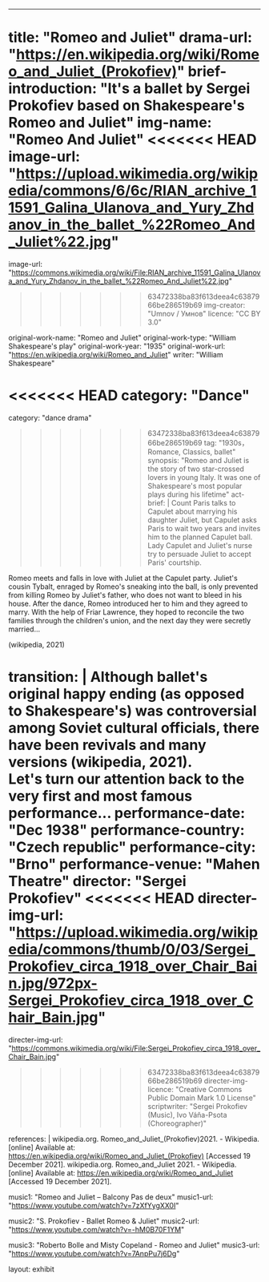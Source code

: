 ---
title: "Romeo and Juliet"
drama-url: "https://en.wikipedia.org/wiki/Romeo_and_Juliet_(Prokofiev)"
brief-introduction: "It's a ballet by Sergei Prokofiev based on Shakespeare's Romeo and Juliet"
img-name: "Romeo And Juliet"
<<<<<<< HEAD
image-url: "https://upload.wikimedia.org/wikipedia/commons/6/6c/RIAN_archive_11591_Galina_Ulanova_and_Yury_Zhdanov_in_the_ballet_%22Romeo_And_Juliet%22.jpg"
=======
image-url: "https://commons.wikimedia.org/wiki/File:RIAN_archive_11591_Galina_Ulanova_and_Yury_Zhdanov_in_the_ballet_%22Romeo_And_Juliet%22.jpg"
>>>>>>> 63472338ba83f613deea4c6387966be286519b69
img-creator: "Umnov / Умнов"
licence: "CC BY 3.0"

original-work-name: "Romeo and Juliet"
original-work-type: "William Shakespeare's play"
original-work-year: "1935"
original-work-url: "https://en.wikipedia.org/wiki/Romeo_and_Juliet"
writer: "William Shakespeare"

<<<<<<< HEAD
category: "Dance"
=======
category: "dance drama"
>>>>>>> 63472338ba83f613deea4c6387966be286519b69
tag: "1930s，Romance, Classics, ballet"
synopsis: "Romeo and Juliet is the story of two star-crossed lovers in young Italy. It was one of Shakespeare's most popular plays during his lifetime"
act-brief: |
  Count Paris talks to Capulet about marrying his daughter Juliet, but Capulet asks Paris to wait two years and invites him to the planned Capulet ball. Lady Capulet and Juliet's nurse try to persuade Juliet to accept Paris' courtship.    

  Romeo meets and falls in love with Juliet at the Capulet party. Juliet's cousin Tybalt, enraged by Romeo's sneaking into the ball, is only prevented from killing Romeo by Juliet's father, who does not want to bleed in his house. After the dance, Romeo introduced her to him and they agreed to marry. With the help of Friar Lawrence, they hoped to reconcile the two families through the children's union, and the next day they were secretly married...    

  (wikipedia, 2021) 

transition: |
  Although ballet's original happy ending (as opposed to Shakespeare's) was controversial among Soviet cultural officials, there have been revivals and many versions (wikipedia, 2021).    
  Let's turn our attention back to the very first and most famous performance...
performance-date: "Dec 1938"
performance-country: "Czech republic"
performance-city: "Brno"
performance-venue: "Mahen Theatre"
director: "Sergei Prokofiev"
<<<<<<< HEAD
directer-img-url: "https://upload.wikimedia.org/wikipedia/commons/thumb/0/03/Sergei_Prokofiev_circa_1918_over_Chair_Bain.jpg/972px-Sergei_Prokofiev_circa_1918_over_Chair_Bain.jpg"
=======
directer-img-url: "https://commons.wikimedia.org/wiki/File:Sergei_Prokofiev_circa_1918_over_Chair_Bain.jpg"
>>>>>>> 63472338ba83f613deea4c6387966be286519b69
directer-img-licence: "Creative Commons Public Domain Mark 1.0 License"
scriptwriter: "Sergei Prokofiev (Music), Ivo Váňa-Psota (Choreographer)"

references: |
  wikipedia.org. Romeo_and_Juliet_(Prokofiev)2021.  - Wikipedia. [online] Available at: <https://en.wikipedia.org/wiki/Romeo_and_Juliet_(Prokofiev)> [Accessed 19 December 2021].
  wikipedia.org. Romeo_and_Juliet 2021.  - Wikipedia. [online] Available at: <https://en.wikipedia.org/wiki/Romeo_and_Juliet> [Accessed 19 December 2021].

music1: "Romeo and Juliet – Balcony Pas de deux"
music1-url: "https://www.youtube.com/watch?v=7zXfYygXX0I"

music2: "S. Prokofiev - Ballet Romeo & Juliet"
music2-url: "https://www.youtube.com/watch?v=-hM0B70F1YM"

music3: "Roberto Bolle and Misty Copeland - Romeo and Juliet"
music3-url: "https://www.youtube.com/watch?v=7AnpPu7j6Dg"

layout: exhibit

